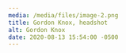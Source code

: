 ```yaml
---
media: /media/files/image-2.png
title: Gordon Knox, headshot
alt: Gordon Knox
date: 2020-08-13 15:54:00 -0500
---
```


